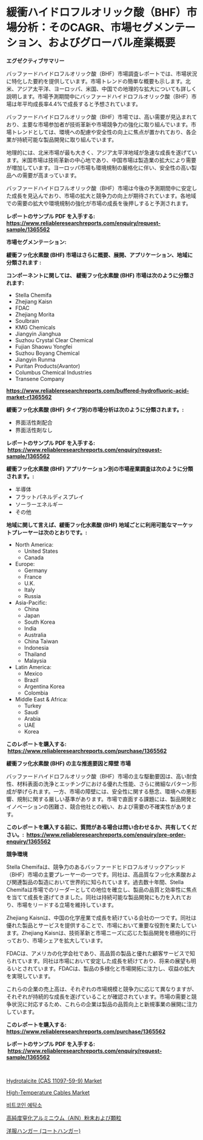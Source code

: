 <p><h1>緩衝ハイドロフルオリック酸（BHF）市場分析：そのCAGR、市場セグメンテーション、およびグローバル産業概要</h1></p><p><strong>エグゼクティブサマリー</strong></p>
<p><p>バッファードハイドロフルオリック酸（BHF）市場調査レポートでは、市場状況に特化した要約を提供しています。市場トレンドの簡単な概要も示します。北米、アジア太平洋、ヨーロッパ、米国、中国での地理的な拡大についても詳しく説明します。市場予測期間中にバッファードハイドロフルオリック酸（BHF）市場は年平均成長率4.4%で成長すると予想されています。</p><p>バッファードハイドロフルオリック酸（BHF）市場では、高い需要が見込まれており、主要な市場参加者が技術革新や市場競争力の強化に取り組んでいます。市場トレンドとしては、環境への配慮や安全性の向上に焦点が置かれており、各企業が持続可能な製品開発に取り組んでいます。</p><p>地理的には、北米市場が最も大きく、アジア太平洋地域が急速な成長を遂げています。米国市場は技術革新の中心地であり、中国市場は製造業の拡大により需要が増加しています。ヨーロッパ市場も環境規制の厳格化に伴い、安全性の高い製品への需要が高まっています。</p><p>バッファードハイドロフルオリック酸（BHF）市場は今後の予測期間中に安定した成長を見込んでおり、市場の拡大と競争力の向上が期待されています。各地域での需要の拡大や環境規制の強化が市場の成長を後押しすると予測されます。</p></p>
<p><strong>レポートのサンプル PDF を入手する: <a href="https://www.reliableresearchreports.com/enquiry/request-sample/1365562">https://www.reliableresearchreports.com/enquiry/request-sample/1365562</a></strong></p>
<p><strong>市場セグメンテーション:</strong></p>
<p><strong> 緩衝フッ化水素酸 (BHF) 市場はさらに概要、展開、アプリケーション、地域に分類されます :</strong></p>
<p><strong>コンポーネントに関しては、 緩衝フッ化水素酸 (BHF) 市場は次のように分類されます: &nbsp;</strong></p>
<p><ul><li>Stella Chemifa</li><li>Zhejiang Kaisn</li><li>FDAC</li><li>Zhejiang Morita</li><li>Soulbrain</li><li>KMG Chemicals</li><li>Jiangyin Jianghua</li><li>Suzhou Crystal Clear Chemical</li><li>Fujian Shaowu Yongfei</li><li>Suzhou Boyang Chemical</li><li>Jiangyin Runma</li><li>Puritan Products(Avantor)</li><li>Columbus Chemical Industries</li><li>Transene Company</li></ul></p>
<p><strong><a href="https://www.reliableresearchreports.com/buffered-hydrofluoric-acid-market-r1365562">https://www.reliableresearchreports.com/buffered-hydrofluoric-acid-market-r1365562</a></strong></p>
<p><strong> 緩衝フッ化水素酸 (BHF) タイプ別の市場分析は次のように分類されます。:</strong></p>
<p><ul><li>界面活性剤配合</li><li>界面活性剤なし</li></ul></p>
<p><strong>レポートのサンプル PDF を入手する: &nbsp;<a href="https://www.reliableresearchreports.com/enquiry/request-sample/1365562">https://www.reliableresearchreports.com/enquiry/request-sample/1365562</a></strong></p>
<p><strong> 緩衝フッ化水素酸 (BHF) アプリケーション別の市場産業調査は次のように分類されます。:</strong></p>
<p><ul><li>半導体</li><li>フラットパネルディスプレイ</li><li>ソーラーエネルギー</li><li>その他</li></ul></p>
<p><strong>地域に関して言えば、緩衝フッ化水素酸 (BHF) 地域ごとに利用可能なマーケットプレーヤーは次のとおりです。:</strong></p>
<p><ul>
    <li>
        North America:
        <ul>
            <li>United States</li>
            <li>Canada</li>
        </ul>
    </li>
    <li>
        Europe:
        <ul>
            <li>Germany</li>
            <li>France</li>
            <li>U.K.</li>
            <li>Italy</li>
            <li>Russia</li>
        </ul>
    </li>
    <li>
        Asia-Pacific:
        <ul>
            <li>China</li>
            <li>Japan</li>
            <li>South Korea</li>
            <li>India</li>
            <li>Australia</li>
            <li>China Taiwan</li>
            <li>Indonesia</li>
            <li>Thailand</li>
            <li>Malaysia</li>
        </ul>
    </li>
    <li>
        Latin America:
        <ul>
            <li>Mexico</li>
            <li>Brazil</li>
            <li>Argentina Korea</li>
            <li>Colombia</li>
        </ul>
    </li>
    <li>
        Middle East & Africa:
        <ul>
            <li>Turkey</li>
            <li>Saudi</li>
            <li>Arabia</li>
            <li>UAE</li>
            <li>Korea</li>
        </ul>
    </li>
    </ul></p>
<p><strong>このレポートを購入する: &nbsp;<a href="https://www.reliableresearchreports.com/purchase/1365562">https://www.reliableresearchreports.com/purchase/1365562</a></strong></p>
<p><strong>緩衝フッ化水素酸 (BHF) の主な推進要因と障壁 市場</strong></p>
<p><p>バッファードハイドロフルオリック酸（BHF）市場の主な駆動要因は、高い耐食性、材料表面の洗浄とエッチングにおける優れた性能、さらに微細なパターン形成が挙げられます。一方、市場の障壁には、安全性に関する懸念、環境への悪影響、規制に関する厳しい基準があります。市場で直面する課題には、製品開発とイノベーションの困難さ、競合他社との戦い、および需要の不確実性があります。</p></p>
<p><strong>このレポートを購入する前に、質問がある場合は問い合わせるか、共有してください。:&nbsp; <a href="https://www.reliableresearchreports.com/enquiry/pre-order-enquiry/1365562">https://www.reliableresearchreports.com/enquiry/pre-order-enquiry/1365562</a></strong></p>
<p><strong>競争環境</strong></p>
<p><p>Stella Chemifaは、競争力のあるバッファードヒドロフルオリックアシッド（BHF）市場の主要プレーヤーの一つです。同社は、高品質なフッ化水素酸および関連製品の製造において世界的に知られています。過去数十年間、Stella Chemifaは市場でのリーダーとしての地位を確立し、製品の品質と効率性に焦点を当てて成長を遂げてきました。同社は持続可能な製品開発にも力を入れており、市場をリードする立場を維持しています。</p><p>Zhejiang Kaisnは、中国の化学産業で成長を続けている会社の一つです。同社は優れた製品とサービスを提供することで、市場において重要な役割を果たしています。Zhejiang Kaisnは、技術革新と市場ニーズに応じた製品開発を積極的に行っており、市場シェアを拡大しています。</p><p>FDACは、アメリカの化学会社であり、高品質の製品と優れた顧客サービスで知られています。同社は市場において安定した成長を続けており、将来の展望も明るいとされています。FDACは、製品の多様化と市場開拓に注力し、収益の拡大を実現しています。</p><p>これらの企業の売上高は、それぞれの市場規模と競争力に応じて異なりますが、それぞれが持続的な成長を遂げていることが確認されています。市場の需要と競争状況に対応するため、これらの企業は製品の品質向上と新規事業の展開に注力しています。</p></p>
<p><strong>このレポートを購入する: &nbsp; <a href="https://www.reliableresearchreports.com/purchase/1365562">https://www.reliableresearchreports.com/purchase/1365562</a></strong></p>
<p><strong>レポートのサンプル PDF を入手する: &nbsp;<a href="https://www.reliableresearchreports.com/enquiry/request-sample/1365562">https://www.reliableresearchreports.com/enquiry/request-sample/1365562</a></strong><strong></strong></p>
<p>&nbsp;</p>
<p><p><a href="https://github.com/marthawweekle/Market-Research-Report-List-1/blob/main/hydrotalcite-cas-11097-59-9-market.md">Hydrotalcite (CAS 11097-59-9) Market</a></p><p><a href="https://github.com/SheilaBruen2023/Market-Research-Report-List-1/blob/main/high-temperature-cables-market.md">High-Temperature Cables Market</a></p><p><a href="https://medium.com/@stanleylyittle554467/2024%EB%85%84%EB%B6%80%ED%84%B0-2031%EB%85%84%EA%B9%8C%EC%A7%80%EC%9D%98-%EB%B9%84%ED%8A%B8%EC%BD%94%EC%9D%B8-%EC%9E%85%EA%B8%88%EC%8B%9C%EC%9E%A5-%EC%A1%B0%EC%82%AC-%EB%B3%B4%EA%B3%A0%EC%84%9C-%EA%B7%B8-%EC%97%AD%EC%82%AC-%EB%B0%8F-%EC%98%88%EC%B8%A1-278e97471132">비트코인 예탁소</a></p><p><a href="https://github.com/schmahlson/Market-Research-Report-List-1/blob/main/949121488118.md">高純度窒化アルミニウム（AlN）粉末および顆粒</a></p><p><a href="https://github.com/roulaayoub-saad/Market-Research-Report-List-1/blob/main/841427588117.md">洋服ハンガー (コートハンガー)</a></p></p>